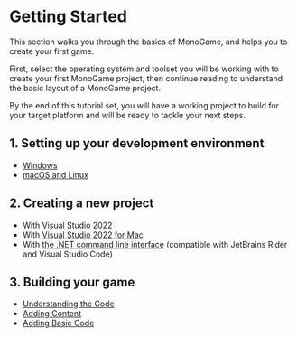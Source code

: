 # Getting Started

This section walks you through the basics of MonoGame, and helps you to create your first game.

First, select the operating system and toolset you will be working with to create your first MonoGame project, then continue reading to understand the basic layout of a MonoGame project.

By the end of this tutorial set, you will have a working project to build for your target platform and will be ready to tackle your next steps.

## 1. Setting up your development environment

- [Windows](1_setting_up_your_development_environment_windows.md)
- [macOS and Linux](1_setting_up_your_development_environment_unix.md)

## 2. Creating a new project

- With [Visual Studio 2022](2_creating_a_new_project_vs.md)
- With [Visual Studio 2022 for Mac](2_creating_a_new_project_vsm.md)
- With [the .NET command line interface](2_creating_a_new_project_netcore.md) (compatible with JetBrains Rider and Visual Studio Code)

## 3. Building your game

- [Understanding the Code](3_understanding_the_code.md)
- [Adding Content](4_adding_content.md)
- [Adding Basic Code](5_adding_basic_code.md)
